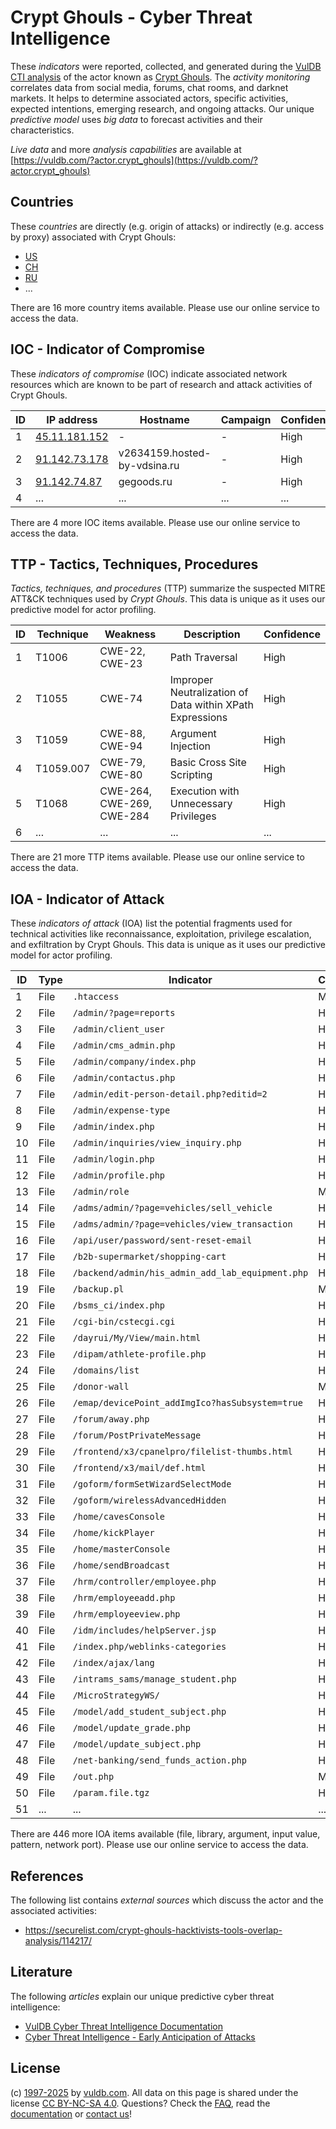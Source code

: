 # Crypt Ghouls - Cyber Threat Intelligence

These _indicators_ were reported, collected, and generated during the [VulDB CTI analysis](https://vuldb.com/?kb.cti) of the actor known as [Crypt Ghouls](https://vuldb.com/?actor.crypt_ghouls). The _activity monitoring_ correlates data from social media, forums, chat rooms, and darknet markets. It helps to determine associated actors, specific activities, expected intentions, emerging research, and ongoing attacks. Our unique _predictive model_ uses _big data_ to forecast activities and their characteristics.

_Live data_ and more _analysis capabilities_ are available at [https://vuldb.com/?actor.crypt_ghouls](https://vuldb.com/?actor.crypt_ghouls)

## Countries

These _countries_ are directly (e.g. origin of attacks) or indirectly (e.g. access by proxy) associated with Crypt Ghouls:

* [US](https://vuldb.com/?country.us)
* [CH](https://vuldb.com/?country.ch)
* [RU](https://vuldb.com/?country.ru)
* ...

There are 16 more country items available. Please use our online service to access the data.

## IOC - Indicator of Compromise

These _indicators of compromise_ (IOC) indicate associated network resources which are known to be part of research and attack activities of Crypt Ghouls.

ID | IP address | Hostname | Campaign | Confidence
-- | ---------- | -------- | -------- | ----------
1 | [45.11.181.152](https://vuldb.com/?ip.45.11.181.152) | - | - | High
2 | [91.142.73.178](https://vuldb.com/?ip.91.142.73.178) | v2634159.hosted-by-vdsina.ru | - | High
3 | [91.142.74.87](https://vuldb.com/?ip.91.142.74.87) | gegoods.ru | - | High
4 | ... | ... | ... | ...

There are 4 more IOC items available. Please use our online service to access the data.

## TTP - Tactics, Techniques, Procedures

_Tactics, techniques, and procedures_ (TTP) summarize the suspected MITRE ATT&CK techniques used by _Crypt Ghouls_. This data is unique as it uses our predictive model for actor profiling.

ID | Technique | Weakness | Description | Confidence
-- | --------- | -------- | ----------- | ----------
1 | T1006 | CWE-22, CWE-23 | Path Traversal | High
2 | T1055 | CWE-74 | Improper Neutralization of Data within XPath Expressions | High
3 | T1059 | CWE-88, CWE-94 | Argument Injection | High
4 | T1059.007 | CWE-79, CWE-80 | Basic Cross Site Scripting | High
5 | T1068 | CWE-264, CWE-269, CWE-284 | Execution with Unnecessary Privileges | High
6 | ... | ... | ... | ...

There are 21 more TTP items available. Please use our online service to access the data.

## IOA - Indicator of Attack

These _indicators of attack_ (IOA) list the potential fragments used for technical activities like reconnaissance, exploitation, privilege escalation, and exfiltration by Crypt Ghouls. This data is unique as it uses our predictive model for actor profiling.

ID | Type | Indicator | Confidence
-- | ---- | --------- | ----------
1 | File | `.htaccess` | Medium
2 | File | `/admin/?page=reports` | High
3 | File | `/admin/client_user` | High
4 | File | `/admin/cms_admin.php` | High
5 | File | `/admin/company/index.php` | High
6 | File | `/admin/contactus.php` | High
7 | File | `/admin/edit-person-detail.php?editid=2` | High
8 | File | `/admin/expense-type` | High
9 | File | `/admin/index.php` | High
10 | File | `/admin/inquiries/view_inquiry.php` | High
11 | File | `/admin/login.php` | High
12 | File | `/admin/profile.php` | High
13 | File | `/admin/role` | Medium
14 | File | `/adms/admin/?page=vehicles/sell_vehicle` | High
15 | File | `/adms/admin/?page=vehicles/view_transaction` | High
16 | File | `/api/user/password/sent-reset-email` | High
17 | File | `/b2b-supermarket/shopping-cart` | High
18 | File | `/backend/admin/his_admin_add_lab_equipment.php` | High
19 | File | `/backup.pl` | Medium
20 | File | `/bsms_ci/index.php` | High
21 | File | `/cgi-bin/cstecgi.cgi` | High
22 | File | `/dayrui/My/View/main.html` | High
23 | File | `/dipam/athlete-profile.php` | High
24 | File | `/domains/list` | High
25 | File | `/donor-wall` | Medium
26 | File | `/emap/devicePoint_addImgIco?hasSubsystem=true` | High
27 | File | `/forum/away.php` | High
28 | File | `/forum/PostPrivateMessage` | High
29 | File | `/frontend/x3/cpanelpro/filelist-thumbs.html` | High
30 | File | `/frontend/x3/mail/def.html` | High
31 | File | `/goform/formSetWizardSelectMode` | High
32 | File | `/goform/wirelessAdvancedHidden` | High
33 | File | `/home/cavesConsole` | High
34 | File | `/home/kickPlayer` | High
35 | File | `/home/masterConsole` | High
36 | File | `/home/sendBroadcast` | High
37 | File | `/hrm/controller/employee.php` | High
38 | File | `/hrm/employeeadd.php` | High
39 | File | `/hrm/employeeview.php` | High
40 | File | `/idm/includes/helpServer.jsp` | High
41 | File | `/index.php/weblinks-categories` | High
42 | File | `/index/ajax/lang` | High
43 | File | `/intrams_sams/manage_student.php` | High
44 | File | `/MicroStrategyWS/` | High
45 | File | `/model/add_student_subject.php` | High
46 | File | `/model/update_grade.php` | High
47 | File | `/model/update_subject.php` | High
48 | File | `/net-banking/send_funds_action.php` | High
49 | File | `/out.php` | Medium
50 | File | `/param.file.tgz` | High
51 | ... | ... | ...

There are 446 more IOA items available (file, library, argument, input value, pattern, network port). Please use our online service to access the data.

## References

The following list contains _external sources_ which discuss the actor and the associated activities:

* https://securelist.com/crypt-ghouls-hacktivists-tools-overlap-analysis/114217/

## Literature

The following _articles_ explain our unique predictive cyber threat intelligence:

* [VulDB Cyber Threat Intelligence Documentation](https://vuldb.com/?kb.cti)
* [Cyber Threat Intelligence - Early Anticipation of Attacks](https://www.scip.ch/en/?labs.20201022)

## License

(c) [1997-2025](https://vuldb.com/?kb.changelog) by [vuldb.com](https://vuldb.com/?kb.about). All data on this page is shared under the license [CC BY-NC-SA 4.0](https://creativecommons.org/licenses/by-nc-sa/4.0/). Questions? Check the [FAQ](https://vuldb.com/?kb.faq), read the [documentation](https://vuldb.com/?kb) or [contact us](https://vuldb.com/?contact)!
